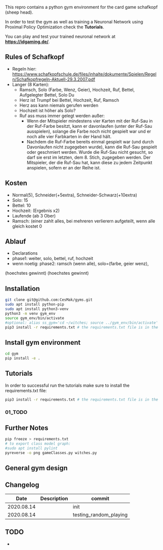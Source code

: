 This repro contains a python gym environment for the card game schafkopf (sheep head).

In order to test the gym as well as training a Neuronal Network using Proximal Policy Optimization check the **Tutorials**.

You can play and test your trained neuronal network at **https://idgaming.de/**.

## Rules of Schafkopf
* Regeln hier: https://www.schafkopfschule.de/files/inhalte/dokumente/Spielen/Regeln/Schafkopfregeln-Aktuell-29.3.2007.pdf
* Langer (8 Karten):
  * Ramsch, Solo (Farbe, Wenz, Geier), Hochzeit, Ruf, Bettel, Aufgelegter Bettel, Solo Du
  * Herz ist Trumpf bei Bettel, Hochzeit, Ruf, Ramsch
  * Herz ass kann niemals gerufen werden
  * Hochzeit ist höher als Solo?
  * Ruf ass muss immer gelegt werden außer:
    + Wenn der Mitspieler mindestens vier Karten mit der Ruf-Sau in der Ruf-Farbe besitzt, kann er davonlaufen (unter der Ruf-Sau ausspielen), solange die Farbe noch nicht gespielt war und er noch alle vier Farbkarten in der Hand hält.
    + Nachdem die Ruf-Farbe bereits einmal gespielt war (und durch Davonlaufen nicht zugegeben wurde), kann die Ruf-Sau gespielt oder geschmiert werden. Wurde die Ruf-Sau nicht gesucht, so darf sie erst im letzten, dem 8. Stich, zugegeben werden. Der Mitspieler, der die Ruf-Sau hat, kann diese zu jedem Zeitpunkt anspielen, sofern er an der Reihe ist.

## Kosten
* Normal(5), Schneider(+5extra), Schneider-Schwarz(+10extra)
* Solo: 15
* Bettel: 10
* Hochzeit: (Ergebnis x2)
* Laufende (ab 3 Ober)
* Ramsch: (einer zahlt alles, bei mehreren verlierern aufgeteilt, wenn alle gleich kostet 0

## Ablauf
* Declarations
* phase1: weiter, solo, bettel, ruf, hochzeit
* wenn noetig: phase2: ramsch (wenn alle), solo=(farbe, geier wenz),

 (hoechstes gewinnt) (hoechstes gewinnt)
## Installation
```bash
git clone git@github.com:CesMak/gyms.git
sudo apt install python-pip
sudo apt install python3-venv
python3 -m venv gym_env
source gym_env/bin/activate
#optional: alias ss_gym='cd ~/witches; source ../gym_env/bin/activate'
pip3 install -r requirements.txt # the requirements.txt file is in the Tutorials folder
```

## Install gym environment
```bash
cd gym
pip install -e .
```

## Tutorials

In order to successful run the tutorials make sure to install the requirements.txt file:
```bash
pip3 install -r requirements.txt # the requirements.txt file is in the Tutorials folder
```


### 01_TODO


## Further Notes
```bash
pip freeze > requirements.txt
# to export class model graph:
#sudo apt install pylint
pyreverse -o png gameClasses.py witches.py
```

## General gym design


## Changelog
|Date|Description|commit|
|-|---------|-|
|2020.08.14| | init  |
|2020.08.14| | testing_random_playing  |

## TODO
-
